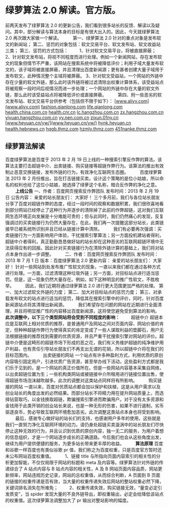 # 绿萝算法 2.0 解读。官方版。

前两天发布了绿萝算法 2.0 的更新公告，我们看到很多站长的反馈、解读以及疑问。其中，部分解读与算法本身的目标是有很大出入的。因此，今天就绿萝算法 2.0 再次跟大家做一个解读。
　　
第一、绿萝算法 2.0 针对的重点对象是发布软文的新闻站；
第二、惩罚的对象包括：软文交易平台、软文发布站、软文收益站三类；
第三、惩罚的方式包括：
　　
1、针对软文交易平台，将被直接屏蔽；
2、针对软文发布站，将视不同程度而进行处理。例如一个新闻网站，存在发布软文的现象但情节不严重，该网站在搜索系统中将被降低评价；利用子域大量发布软文的，该子域将被直接屏蔽，并且清理出百度新闻源；更有甚者创建大量子域用于发布软文，此种情况整个主域将被屏蔽。
3、针对软文受益站，一个网站的外链中存在少量的软文外链，那么此时该外链将被过滤清除出权重计算体系，该受益站点将被观察一段时间后视情况而进一步处理；一个网站的外链中存在大量的软文外链，那么此时该受益站点将被降低评价或直接屏蔽。
　　
第四、附一些恶劣的软文发布站、软文交易平台供参考（包括但不限于如下）：
[www.alivv.com](www.alivv.com)
[fashion.qianlong.com](fashion.qianlong.com)
[life.qianlong.com](life.qianlong.com)
[health.china.com.cn](health.china.com.cn)
[health.cnr.cn](health.cnr.cn)
[lc.hangzhou.com.cn](lc.hangzhou.com.cn)
[zx.hangzhou.com.cn](zx.hangzhou.com.cn)
[yiyuan.hangzhou.com.cn](yiyuan.hangzhou.com.cn)
[yy.nen.com.cn](yy.nen.com.cn)
[zixun.01ny.cn](zixun.01ny.cn)
[www.heyuan.cn/yw/](www.heyuan.cn/yw/)
[hynk.heyuan.cn](hynk.heyuan.cn)
[health.hebnews.cn](health.hebnews.cn)
[hqgb.thmz.com](hqgb.thmz.com)
[hzmly.thmz.com](hzmly.thmz.com)
[451nanke.thmz.com](451nanke.thmz.com)
　　
## 绿萝算法解读
百度绿萝算法是百度于 2013 年 2 月 19 日上线的一种搜索引擎反作弊的算法。该算法主要打击超链中介、出卖链接、购买链接等超链作弊行为。该算法的推出有效制止恶意交换链接，发布外链的行为，有效净化互联网生态圈。
　　
百度绿萝算法 2013 年 2 月份推出，旨在打击链接买卖。设计这个策略的是位小姑娘，所以命名的权利也给了这位小姑娘，她选择了绿萝这个名称，暗合反作弊的净化之意。
　　
**上线公告**
一、作者：百度网页搜索反作弊团队
发布时间：2013 年 2 月 19 日
公告内容：
亲爱的站长朋友们：
大家好！
三个多月前，我们与各位站长朋友分享了百度对超链作弊的态度，经过一段时间的观察和数据积累，我们很欣喜地看到部分网站已经停止了这种行为并逐步的清除掉了此前的作弊超链，这对我们互联网生态环境正向发展是十分难能可贵的；但与此同时，我们仍然痛心的发现，反复强调过的买卖链接行为仍然大量存在，在此，我们再一次提醒这部分站长，此类链接早已被系统所识别并且已经从链接计算中清除。
　　
我们有必要再次强调：买卖链接行为一方面影响用户体验，干扰搜索引擎算法；另一方面投机建站者得利，超链中介者得利，真正勤勤恳恳做好站的站长却在这种恶劣的互联网超链环境中无法获得应有的回报。因此针对买卖链接行为在清除外链计算的基础上，我们将对站点本身作出进一步调整。
　　
二、作者：百度网页搜索反作弊团队
发布时间：2013 年 7 月 1 日
版本：百度绿萝算法 2.0
更新内容：
亲爱的站长朋友们：
大家好！
针对一些网站到处发布推广性软文的现象，一直以来我们都在通过各种方式进行处理。一方面，过滤清理这种垃圾外链；另一方面，对目标站点进行适当惩罚。但是，这一现象仍然大量存在。例如，如下这种明显的推广性软文，不胜枚举。
　　
因此，我们近期将通过绿萝算法 2.0 进行更大范围更加严格的处理。
第一、加大过滤软文外链的力度；
第二、加大对目标站点的惩罚力度；
第三、对承载发布软文的站点进行适当的惩罚，降低其在搜索引擎中的评价，同时，针对百度新闻源站点将其清理出新闻源。
　　
我们希望存在问题的网站在近期进行全面清理，并且将明显推广性的内容移出百度新闻源，这将使您避免受到算法的影响。
**此次调整中，以下三个类型网站将会受到不同程度的影响：**
　　
超链中介
超链本应是互联网上相对优质的推荐，是普通用户及网站之间对页面内容、网站价值的肯定，但种种超链作弊行为使得真实的肯定变成了一些人谋取利益的垫脚石，用户无法根据链接的推荐找到需要的优质资源，并且严重干扰搜索引擎对网站的评价。超链中介便是这畸形的超链市场下形成的恶之花，我们有义务维护超链的纯净维护用户利益，也有责任引导站长朋友们不再支出无谓的花销，所以超链中介将在我们的目标范围内。
　　
出卖链接的网站
一个站点有许多种盈利方式，利用优质的原创内容吸引固定用户，引进优质广告资源，甚至举办线下活动，这些盈利方式都是我们乐于见到的，是一个网站的真正价值所在。但是一些网站内容基本采集自网络，以出卖超链位置为生；一些机构类网站或被链接中介所租用进行链接位置出售，使得超链市场泡沫越吹越多。此次的调整对这类站点同样将有所影响。
　　
购买链接的网站
一直以来，百度对优质站点都会加以保护和扶植，这是从用户需求以及创业站长的角度出发的必然结果。而部分站长不将精力用在提升网站质量上，而选择钻营取巧，以金钱换取超链，欺骗搜索引擎进而欺骗用户。对于没有太多资源和金钱用于此类开销的创业站长来说，也是一种无形的伤害，如果不进行遏制，劣币驱逐良币，势必导致互联网环境愈加恶劣。此次调整这类站点本身也将受到影响。
　　
最后，感谢专心做好站的站长们的支持，也感谢用户多年的使用，这些就是我们一直努力净化互联网环境的动力。请仍身处超链买卖漩涡中的站长朋友们尽快停止这种无效的行为，并且认识到优质的原创内容，独一无二的服务，为用户着想的信息组织，才是一个网站逐步成长的正确道路。今后我们也会从这些角度出发，继续为用户提供便捷的服务，为更多站长带来更丰厚的收益。
　　
**算法原理**
百度和谷歌一样百度也有类似谷歌 pr 值，我们称之为百度权重，只是百度官方暂时还未公布网站百度权重值。
　　
1、链接 title 与所指向页面内容索引的相关性的分析更加智能，不仅仅局限于网站的标题和 meta 及内容等。绿萝算法针对外链的传递综合了 A 站点内容与 B 站点内容的相关性，A 及 B 网站页面内容品质，网站更新频率，网站违规历史记录，网站的总权重值，从而综合判断，A 页面到 B 页面的链接的权重传递是否有效，当大量的权重传递失效后网站的整站权重必然下降，关键词排名消失在所难免；
　　
2、权重传递失效，购买链接无效，“量变必定引发质变”，当 spider 发现大量的不良外链导出，即权重输出，必定会给降低该站点的权重值。这次绿萝算法调整加大了 pr 输出对整站影响的幅度。